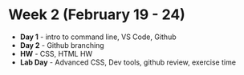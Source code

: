 # Week 2 (February 19 - 24)
* **Day 1** - intro to command line, VS Code, Github
* **Day 2** - Github branching
* **HW** - CSS, HTML HW
* **Lab Day** - Advanced CSS, Dev tools,  github review, exercise time